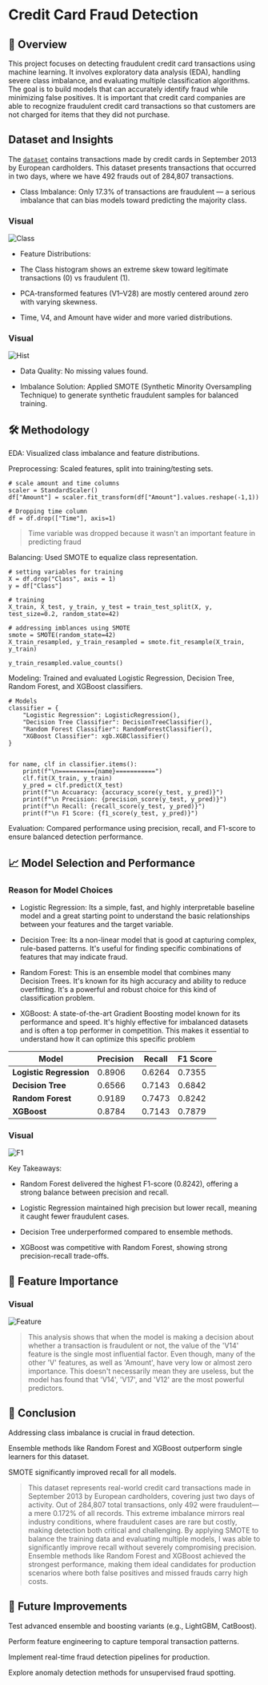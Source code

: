# Credit Card Fraud Detection

## 📌 Overview
This project focuses on detecting fraudulent credit card transactions using machine learning. It involves exploratory data analysis (EDA), handling severe class imbalance, and evaluating multiple classification algorithms. The goal is to build models that can accurately identify fraud while minimizing false positives. It is important that credit card companies are able to recognize fraudulent credit card transactions so that customers are not charged for items that they did not purchase.

## Dataset and Insights

The [`dataset`](https://www.kaggle.com/datasets/mlg-ulb/creditcardfraud) contains transactions made by credit cards in September 2013 by European cardholders. This dataset presents transactions that occurred in two days, where we have 492 frauds out of 284,807 transactions.

* Class Imbalance: Only 17.3% of transactions are fraudulent — a serious imbalance that can bias models toward predicting the majority class.
  
### Visual
![Class](images/class.png "Class Imbalance")

* Feature Distributions:

* The Class histogram shows an extreme skew toward legitimate transactions (0) vs fraudulent (1).

* PCA-transformed features (V1–V28) are mostly centered around zero with varying skewness.

* Time, V4, and Amount have wider and more varied distributions.

### Visual
![Hist](images/hist.png "Histogram")

* Data Quality: No missing values found.

* Imbalance Solution: Applied SMOTE (Synthetic Minority Oversampling Technique) to generate synthetic fraudulent samples for balanced training.

## 🛠 Methodology
EDA: Visualized class imbalance and feature distributions.

Preprocessing: Scaled features, split into training/testing sets.

````
# scale amount and time columns
scaler = StandardScaler()
df["Amount"] = scaler.fit_transform(df["Amount"].values.reshape(-1,1))

# Dropping time column
df = df.drop(["Time"], axis=1)
````
> Time variable was dropped because it wasn't an important feature in predicting fraud

Balancing: Used SMOTE to equalize class representation.

````
# setting variables for training
X = df.drop("Class", axis = 1)
y = df["Class"]

# training
X_train, X_test, y_train, y_test = train_test_split(X, y, test_size=0.2, random_state=42)

# addressing imblances using SMOTE
smote = SMOTE(random_state=42)
X_train_resampled, y_train_resampled = smote.fit_resample(X_train, y_train)

y_train_resampled.value_counts()
````

Modeling: Trained and evaluated Logistic Regression, Decision Tree, Random Forest, and XGBoost classifiers.

````
# Models
classifier = {
    "Logistic Regression": LogisticRegression(),
    "Decision Tree Classifier": DecisionTreeClassifier(),
    "Random Forest Classifier": RandomForestClassifier(),
    "XGBoost Classifier": xgb.XGBClassifier()
}


for name, clf in classifier.items():
    print(f"\n=========={name}===========")
    clf.fit(X_train, y_train)
    y_pred = clf.predict(X_test)
    print(f"\n Accuaracy: {accuracy_score(y_test, y_pred)}")
    print(f"\n Precision: {precision_score(y_test, y_pred)}")
    print(f"\n Recall: {recall_score(y_test, y_pred)}")
    print(f"\n F1 Score: {f1_score(y_test, y_pred)}")

````

Evaluation: Compared performance using precision, recall, and F1-score to ensure balanced detection performance.

## 📈 Model Selection and Performance

### Reason for Model Choices

* Logistic Regression: Its a simple, fast, and highly interpretable baseline model and a great starting point to understand the basic relationships between your features and the target variable.

* Decision Tree: Its a non-linear model that is good at capturing complex, rule-based patterns. It's useful for finding specific combinations of features that may indicate fraud.

* Random Forest: This is an ensemble model that combines many Decision Trees. It's known for its high accuracy and ability to reduce overfitting. It's a powerful and robust choice for this kind of classification problem.

* XGBoost: A state-of-the-art Gradient Boosting model known for its performance and speed. It's highly effective for imbalanced datasets and is often a top performer in competition. This makes it essential to understand how it can optimize this specific problem

| Model                     | Precision | Recall  | F1 Score |
|---------------------------|-----------|---------|----------|
| **Logistic Regression**   | 0.8906    | 0.6264  | 0.7355   |
| **Decision Tree**         | 0.6566    | 0.7143  | 0.6842   |
| **Random Forest**         | 0.9189    | 0.7473  | 0.8242   |
| **XGBoost**               | 0.8784    | 0.7143  | 0.7879   |

### Visual
![F1](images/f1.png "F1 scores")


Key Takeaways:

* Random Forest delivered the highest F1-score (0.8242), offering a strong balance between precision and recall.

* Logistic Regression maintained high precision but lower recall, meaning it caught fewer fraudulent cases.

* Decision Tree underperformed compared to ensemble methods.

* XGBoost was competitive with Random Forest, showing strong precision-recall trade-offs.

## 📌 Feature Importance

### Visual
![Feature](images/feature.png "Feature scores")

> This analysis shows that when the model is making a decision about whether a transaction is fraudulent or not, the value of the 'V14' feature is the single most influential factor. Even though, many of the other 'V' features, as well as 'Amount', have very low or almost zero importance. This doesn't necessarily mean they are useless, but the model has found that 'V14', 'V17', and 'V12' are the most powerful predictors.

## 📌 Conclusion
Addressing class imbalance is crucial in fraud detection.

Ensemble methods like Random Forest and XGBoost outperform single learners for this dataset.

SMOTE significantly improved recall for all models.

> This dataset represents real-world credit card transactions made in September 2013 by European cardholders, covering just two days of activity. Out of 284,807 total transactions, only 492 were fraudulent—a mere 0.172% of all records. This extreme imbalance mirrors real industry conditions, where fraudulent cases are rare but costly, making detection both critical and challenging. By applying SMOTE to balance the training data and evaluating multiple models, I was able to significantly improve recall without severely compromising precision. Ensemble methods like Random Forest and XGBoost achieved the strongest performance, making them ideal candidates for production scenarios where both false positives and missed frauds carry high costs.

## 🚀 Future Improvements
Test advanced ensemble and boosting variants (e.g., LightGBM, CatBoost).

Perform feature engineering to capture temporal transaction patterns.

Implement real-time fraud detection pipelines for production.

Explore anomaly detection methods for unsupervised fraud spotting.
